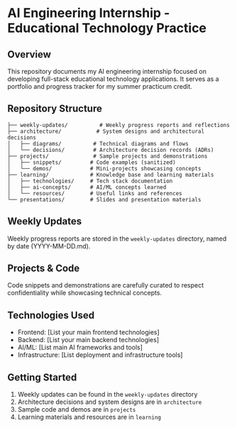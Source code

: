 # AI Engineering Internship - Educational Technology Practice

## Overview
This repository documents my AI engineering internship focused on developing full-stack educational technology applications. It serves as a portfolio and progress tracker for my summer practicum credit.

## Repository Structure

```
├── weekly-updates/          # Weekly progress reports and reflections
├── architecture/           # System designs and architectural decisions
│   ├── diagrams/          # Technical diagrams and flows
│   └── decisions/         # Architecture decision records (ADRs)
├── projects/              # Sample projects and demonstrations
│   ├── snippets/         # Code examples (sanitized)
│   └── demos/            # Mini-projects showcasing concepts
├── learning/             # Knowledge base and learning materials
│   ├── technologies/     # Tech stack documentation
│   ├── ai-concepts/      # AI/ML concepts learned
│   └── resources/        # Useful links and references
└── presentations/        # Slides and presentation materials
```

## Weekly Updates
Weekly progress reports are stored in the `weekly-updates` directory, named by date (YYYY-MM-DD.md).

## Projects & Code
Code snippets and demonstrations are carefully curated to respect confidentiality while showcasing technical concepts.

## Technologies Used
- Frontend: [List your main frontend technologies]
- Backend: [List your main backend technologies]
- AI/ML: [List main AI frameworks and tools]
- Infrastructure: [List deployment and infrastructure tools]

## Getting Started
1. Weekly updates can be found in the `weekly-updates` directory
2. Architecture decisions and system designs are in `architecture`
3. Sample code and demos are in `projects`
4. Learning materials and resources are in `learning`